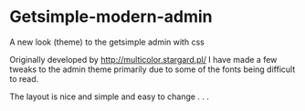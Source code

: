 # Getsimple-modern-admin
A new look (theme) to the getsimple admin with css

Originally developed by http://multicolor.stargard.pl/ 
I have made a few tweaks to the admin theme primarily due to some of the fonts being difficult to read.

The layout is nice and simple and easy to change . . . 
